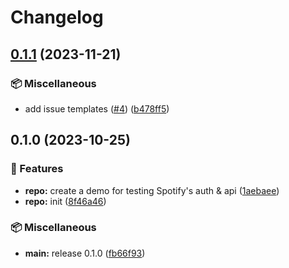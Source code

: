 # Changelog

## [0.1.1](https://github.com/ogkmm/shuman/compare/v0.1.0...v0.1.1) (2023-11-21)


### 📦️ Miscellaneous

* add issue templates ([#4](https://github.com/ogkmm/shuman/issues/4)) ([b478ff5](https://github.com/ogkmm/shuman/commit/b478ff5b89c33412b8a7f8d284e9c0a24ddc28c2))

## 0.1.0 (2023-10-25)


### 🎉 Features

* **repo:** create a demo for testing Spotify's auth & api ([1aebaee](https://github.com/ogkmm/shuman/commit/1aebaeebd02a8b8d0fac9318fbeb8596a3d77600))
* **repo:** init ([8f46a46](https://github.com/ogkmm/shuman/commit/8f46a468084c4724c890f67a8d37ed0a6e19d052))


### 📦️ Miscellaneous

* **main:** release 0.1.0 ([fb66f93](https://github.com/ogkmm/shuman/commit/fb66f936f25ad234e030264966e827139f3a91aa))

